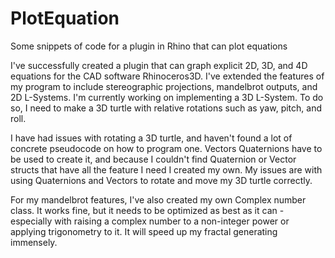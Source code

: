 # PlotEquation
Some snippets of code for a plugin in Rhino that can plot equations

I've successfully created a plugin that can graph explicit 2D, 3D, and 4D equations for the CAD software Rhinoceros3D. I've extended the features of my program to include stereographic projections, mandelbrot outputs, and 2D L-Systems. I'm currently working on implementing a 3D L-System. To do so, I need to make a 3D turtle with relative rotations such as yaw, pitch, and roll.

I have had issues with rotating a 3D turtle, and haven't found a lot of concrete pseudocode on how to program one. Vectors Quaternions have to be used to create it, and because I couldn't find Quaternion or Vector structs that have all the feature I need I created my own. My issues are with using Quaternions and Vectors to rotate and move my 3D turtle correctly.

For my mandelbrot features, I've also created my own Complex number class. It works fine, but it needs to be optimized as best as it can - especially with raising a complex number to a non-integer power or applying trigonometry to it. It will speed up my fractal generating immensely.
